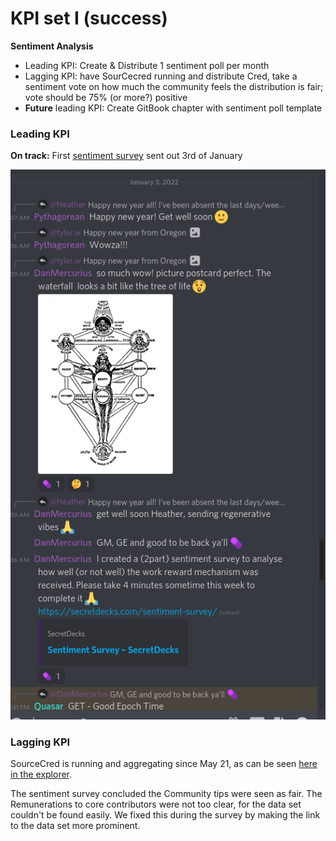 # KPI set I (success)

**Sentiment Analysis**

* Leading KPI: Create & Distribute 1 sentiment poll per month
* Lagging KPI: have SourCecred running and distribute Cred, take a sentiment vote on how much the community feels the distribution is fair; vote should be 75% (or more?) positive
* **Future** leading KPI: Create GitBook chapter with sentiment poll template

### Leading KPI

**On track:** First [sentiment survey](https://secretdecks.com/sentiment-survey/) sent out 3rd of January

![](<../.gitbook/assets/Screenshot from 2022-01-04 01-37-37.png>)

### Lagging KPI

SourceCred is running and aggregating since May 21, as can be seen [here in the explorer](https://secretdecks.github.io/SCinstance/#/explorer).

The sentiment survey concluded the Community tips were seen as fair. The Remunerations to core contributors were not too clear, for the data set couldn't be found easily. We fixed this during the survey by making the link to the data set more prominent.
